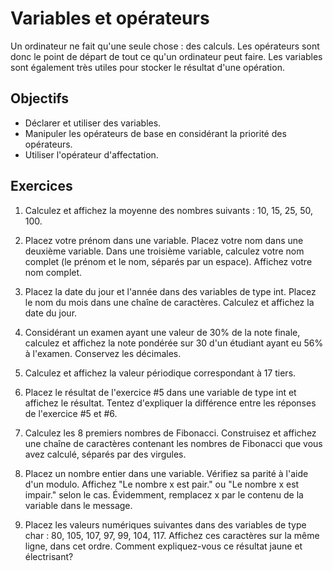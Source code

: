 Variables et opérateurs
=======================

Un ordinateur ne fait qu'une seule chose : des calculs. Les opérateurs sont donc
le point de départ de tout ce qu'un ordinateur peut faire. Les variables sont
également très utiles pour stocker le résultat d'une opération.

Objectifs
---------

* Déclarer et utiliser des variables.
* Manipuler les opérateurs de base en considérant la priorité des opérateurs.
* Utiliser l'opérateur d'affectation.

Exercices
---------

1. Calculez et affichez la moyenne des nombres suivants : 10, 15, 25, 50, 100.

2. Placez votre prénom dans une variable. Placez votre nom dans une deuxième
   variable. Dans une troisième variable, calculez votre nom complet (le prénom
   et le nom, séparés par un espace). Affichez votre nom complet.

3. Placez la date du jour et l'année dans des variables de type int. Placez le
   nom du mois dans une chaîne de caractères. Calculez et affichez la date du
   jour.

4. Considérant un examen ayant une valeur de 30% de la note finale, calculez et
   affichez la note pondérée sur 30 d'un étudiant ayant eu 56% à l'examen.
   Conservez les décimales.

5. Calculez et affichez la valeur périodique correspondant à 17 tiers.

6. Placez le résultat de l'exercice #5 dans une variable de type int et affichez
   le résultat. Tentez d'expliquer la différence entre les réponses de
   l'exercice #5 et #6.

7. Calculez les 8 premiers nombres de Fibonacci. Construisez et affichez une
   chaîne de caractères contenant les nombres de Fibonacci que vous avez
   calculé, séparés par des virgules.

8. Placez un nombre entier dans une variable. Vérifiez sa parité à l'aide d'un
   modulo. Affichez "Le nombre x est pair." ou "Le nombre x est impair." selon
   le cas. Évidemment, remplacez x par le contenu de la variable dans le message.

9. Placez les valeurs numériques suivantes dans des variables de type char : 80, 105, 107, 97, 99, 104, 117.
   Affichez ces caractères sur la même ligne, dans cet ordre. Comment
   expliquez-vous ce résultat jaune et électrisant?

<!-- Solutions -->
<!-- --------- -->

<!-- * [Exercices #1 à 9](Solution.java) -->
